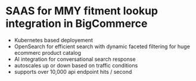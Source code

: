 # SAAS for MMY fitment lookup integration in BigCommerce

- Kubernetes based deployement
- OpenSearch for efficient search with dynamic faceted filtering for huge ecommerc product catalog
- AI integration for conversational search response
- autoscales up or down based on traffic conditions
- supports over 10,000 api endpoint hits / second